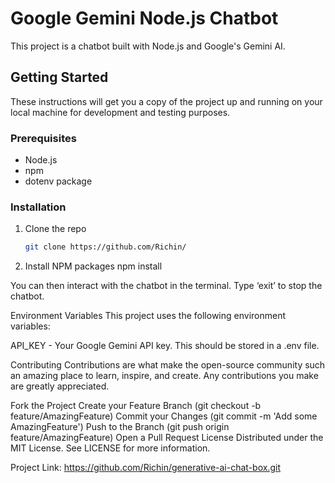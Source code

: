 # Google Gemini Node.js Chatbot

This project is a chatbot built with Node.js and Google's Gemini AI.

## Getting Started

These instructions will get you a copy of the project up and running on your local machine for development and testing purposes.

### Prerequisites

- Node.js
- npm
- dotenv package

### Installation

1. Clone the repo
   ```sh
   git clone https://github.com/Richin/

2. Install NPM packages
npm install

You can then interact with the chatbot in the terminal. Type ‘exit’ to stop the chatbot.

Environment Variables
This project uses the following environment variables:

API_KEY - Your Google Gemini API key. This should be stored in a .env file.


Contributing
Contributions are what make the open-source community such an amazing place to learn, inspire, and create. Any contributions you make are greatly appreciated.

Fork the Project
Create your Feature Branch (git checkout -b feature/AmazingFeature)
Commit your Changes (git commit -m 'Add some AmazingFeature')
Push to the Branch (git push origin feature/AmazingFeature)
Open a Pull Request
License
Distributed under the MIT License. See LICENSE for more information.

Project Link: https://github.com/Richin/generative-ai-chat-box.git

